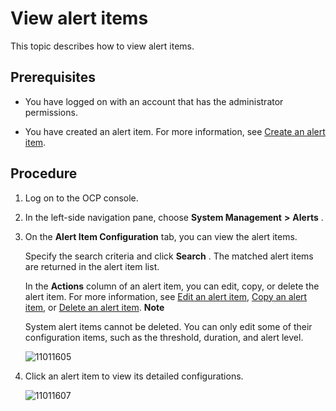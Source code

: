 View alert items 
=====================================

This topic describes how to view alert items. 

Prerequisites 
----------------------------------

* You have logged on with an account that has the administrator permissions.

  

* You have created an alert item. For more information, see [Create an alert item](/en-US/3.ob-cloud-platform/9.use-alert-management/2.create-an-alarm-item.md).

  




Procedure 
------------------------------

1. Log on to the OCP console.

   

2. In the left-side navigation pane, choose **System Management** **\>** **Alerts** .

   

3. On the **Alert Item Configuration** tab, you can view the alert items. 

   Specify the search criteria and click **Search** . The matched alert items are returned in the alert item list. 

   In the **Actions** column of an alert item, you can edit, copy, or delete the alert item. For more information, see [Edit an alert item](/en-US/3.ob-cloud-platform/9.use-alert-management/5.edit-an-alarm-item.md), [Copy an alert item](/en-US/3.ob-cloud-platform/9.use-alert-management/4.copy-alerts.md), or [Delete an alert item](/en-US/3.ob-cloud-platform/9.use-alert-management/6.delete-an-alarm-item.md). 
   **Note**

   

   System alert items cannot be deleted. You can only edit some of their configuration items, such as the threshold, duration, and alert level.

   ![11011605](https://help-static-aliyun-doc.aliyuncs.com/assets/img/en-US/9214306461/p346287.png)
   

4. Click an alert item to view its detailed configurations.

   ![11011607](https://help-static-aliyun-doc.aliyuncs.com/assets/img/en-US/9214306461/p346290.png)
   



